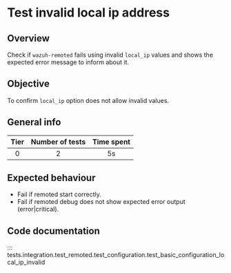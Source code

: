 # Test invalid local ip address

## Overview 

Check if `wazuh-remoted` fails using invalid `local_ip` values and shows the expected error message to inform about it.

## Objective

To confirm `local_ip` option does not allow invalid values.

## General info

|Tier | Number of tests | Time spent |
|:--:|:--:|:--:|
| 0 | 2 | 5s |

## Expected behaviour

- Fail if remoted start correctly.
- Fail if remoted debug does not show expected error output (error|critical).

## Code documentation

::: tests.integration.test_remoted.test_configuration.test_basic_configuration_local_ip_invalid

